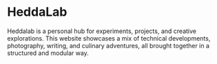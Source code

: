 # HeddaLab
Heddalab is a personal hub for experiments, projects, and creative explorations. This website showcases a mix of technical developments, photography, writing, and culinary adventures, all brought together in a structured and modular way.
